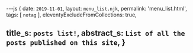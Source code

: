 ---js
{
  date:      `2019-11-01`,
  layout:    `menu_list.njk`,
  permalink: 'menu_list.html',
  tags:      [ `notag` ],
  eleventyExcludeFromCollections: true,

  title_s:    `posts list!`,
  abstract_s: `List of all the posts published on this site`,
}
---
